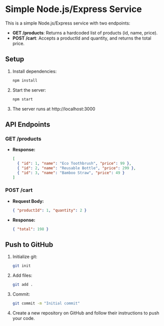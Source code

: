 # Simple Node.js/Express Service

This is a simple Node.js/Express service with two endpoints:

- **GET /products**: Returns a hardcoded list of products (id, name, price).
- **POST /cart**: Accepts a productId and quantity, and returns the total price.

## Setup

1. Install dependencies:
   ```sh
   npm install
   ```
2. Start the server:
   ```sh
   npm start
   ```
3. The server runs at http://localhost:3000

## API Endpoints

### GET /products
- **Response:**
  ```json
  [
    { "id": 1, "name": "Eco Toothbrush", "price": 99 },
    { "id": 2, "name": "Reusable Bottle", "price": 299 },
    { "id": 3, "name": "Bamboo Straw", "price": 49 }
  ]
  ```

### POST /cart
- **Request Body:**
  ```json
  { "productId": 1, "quantity": 2 }
  ```
- **Response:**
  ```json
  { "total": 198 }
  ```

## Push to GitHub
1. Initialize git:
   ```sh
   git init
   ```
2. Add files:
   ```sh
   git add .
   ```
3. Commit:
   ```sh
   git commit -m "Initial commit"
   ```
4. Create a new repository on GitHub and follow their instructions to push your code.
